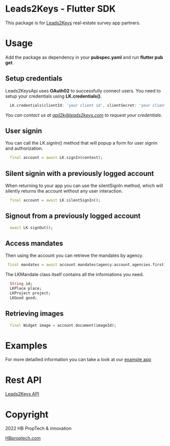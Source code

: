 # Leads2Keys - Flutter SDK

This package is for [Leads2Keys](https://leads2keys.com/) real-estate survey app partners. 

# Usage

  Add the package as dependency in your **pubspec.yaml** and run **flutter pub get**. 

## Setup credentials

Leads2KeysApi uses **OAuth02** to successfully connect users. 
You need to setup your credentials using **LK.credentials()**.

```dart
  LK.credentials(clientId: 'your client id', clientSecret: 'your client secret');
```
*You can contact us at apil2k@leads2keys.com to request your credentials.*


## User signin

You can call the LK.signIn() method that will popup a form for user signin and authorization.


```dart
  final account = await LK.signIn(context);
```


## Silent signin with a previously logged account

When returning to your app you can use the silentSignIn method, which will silently returns the account without any user interaction.

```dart
  final account = await LK.silentSignIn();
```

## Signout from a previously logged account

```dart
  await LK.signOut();
  ```
## Access mandates

Then using the account you can retrieve the mandates by agency.

```dart
 final mandates = await account.mandates(agency:account.agencies.first);

  ```
The LKMandate class itself contains all the informations you need.

```dart
  String id;
  LKPlace place;
  LKProject project;
  LKGood good;
  ```

## Retrieving images

```dart
  final Widget image = account.document(imageId);
  ```

# Examples

For more detailled information you can take a look at our [example app](https://github.com/HBproptech/l2ksdk/tree/master/example)

# Rest API 

[Leads2Keys API](https://api.l2k.io/documentation)


# Copyright 
2022 HB PropTech & innovation

[HBproptech.com](https://hbproptech.com/)